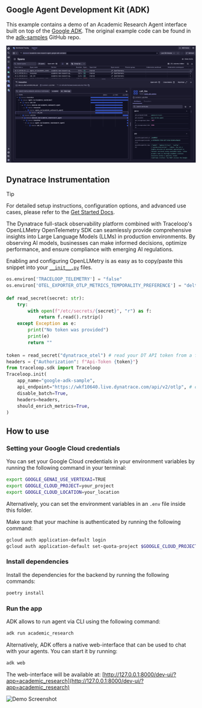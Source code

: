 ## Google Agent Development Kit (ADK)


This example contains a demo of an Academic Research Agent interface built on top of the [Google ADK](https://google.github.io/adk-docs/). The original example code can be found in the [adk-samples](https://github.com/google/adk-samples/tree/main/python/agents/academic-research) GitHub repo.

![Tracing](./dynatrace.png)

## Dynatrace Instrumentation

> [!TIP]
> For detailed setup instructions, configuration options, and advanced use cases, please refer to the [Get Started Docs](https://docs.dynatrace.com/docs/shortlink/ai-ml-get-started).


The Dynatrace full-stack observability platform combined with Traceloop's OpenLLMetry OpenTelemetry SDK can seamlessly provide comprehensive insights into Large Language Models (LLMs) in production environments. By observing AI models, businesses can make informed decisions, optimize performance, and ensure compliance with emerging AI regulations.

Enabling and configuring OpenLLMetry is as easy as to copy/paste this snippet into your [`__init__.py`](./academic_research/__init__.py) files.

```python
os.environ['TRACELOOP_TELEMETRY'] = "false"
os.environ['OTEL_EXPORTER_OTLP_METRICS_TEMPORALITY_PREFERENCE'] = "delta"

def read_secret(secret: str):
    try:
        with open(f"/etc/secrets/{secret}", "r") as f:
            return f.read().rstrip()
    except Exception as e:
        print("No token was provided")
        print(e)
        return ""

token = read_secret("dynatrace_otel") # read your DT API token from a file in /etc/secrets/dynatrace_otel
headers = {"Authorization": f"Api-Token {token}"}
from traceloop.sdk import Traceloop
Traceloop.init(
    app_name="google-adk-sample",
    api_endpoint="https://wkf10640.live.dynatrace.com/api/v2/otlp", # configure your DT tenant here
    disable_batch=True,
    headers=headers,
    should_enrich_metrics=True,
)
```


## How to use

### Setting your Google Cloud credentials

You can set your Google Cloud credentials in your environment variables by running the following command in your terminal:

```bash
export GOOGLE_GENAI_USE_VERTEXAI=TRUE
export GOOGLE_CLOUD_PROJECT=your_project
export GOOGLE_CLOUD_LOCATION=your_location
```

Alternatively, you can set the environment variables in an `.env` file inside this folder.

Make sure that your machine is authenticated by running the following command: 

```bash
gcloud auth application-default login
gcloud auth application-default set-quota-project $GOOGLE_CLOUD_PROJECT
```

### Install dependencies

Install the dependencies for the backend by running the following commands:

```bash
poetry install
```

### Run the app

ADK allows to run agent via CLI using the following command:

```bash
adk run academic_research
```

Alternatively, ADK offers a native web-interface that can be used to chat with your agents. You can start it by running:

```bash
adk web
```

The web-interface will be available at: [http://127.0.0.1:8000/dev-ui/?app=academic_research](http://127.0.0.1:8000/dev-ui/?app=academic_research)


![Demo Screenshot](screenshot.jpg)